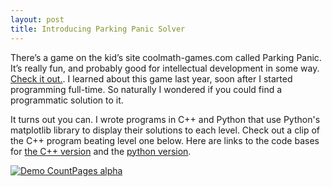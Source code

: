 ```yaml
---
layout: post
title: Introducing Parking Panic Solver
---
```

There’s a game on the kid’s site coolmath-games.com called Parking Panic.  It’s really fun, and probably good for intellectual development in some way.  [Check it out.](http://www.coolmath-games.com/0-parking-panic). I learned about this game last year, soon after I started programming full-time. So naturally I wondered if you could find a programmatic solution to it.

It turns out you can.  I wrote programs in C++ and Python that use Python's matplotlib library to display their solutions to each level.  Check out a clip of the C++ program beating level one below.  Here are links to the code bases for [the C++ version](https://github.com/alabavery/Cpp-arkingPanicSolver) and the [python version](https://github.com/alabavery/ParkingPanicSolver).

[![Demo CountPages alpha](https://j.gifs.com/Rg8yYO.gif)](https://www.youtube.com/watch?v=XMG7LTKAoFg)
